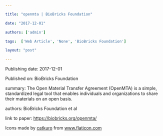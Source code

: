 ---
title: "openmta | BioBricks Foundation"
date: "2017-12-01"
authors: ['admin']
tags:  ['Web Article', 'None', 'BioBricks Foundation']
layout: "post"
---
Publishing date: 2017-12-01

Published on: BioBricks Foundation

summary: The Open Material Transfer Agreement (OpenMTA) is a simple, standardized legal tool that enables individuals and organizations to share their materials on an open basis.

authors: BioBricks Foundation et al

link to paper: https://biobricks.org/openmta/

Icons made by <a href="https://www.flaticon.com/free-icon/bookshelves_3576884" title="catkuro">catkuro</a> from <a href="https://www.flaticon.com/" title="Flaticon"> www.flaticon.com</a>